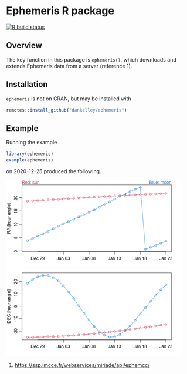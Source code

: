 # Ephemeris R package

[![R build status](https://github.com/dankelley/ephemeris/workflows/R-CMD-check/badge.svg)](https://github.com/dankelley/ephemeris/actions)


## Overview

The key function in this package is `ephemeris()`, which downloads and extends
Ephemeris data from a server (reference 1).

## Installation

`ephemeris` is not on CRAN, but may be installed with
```R
remotes::install_github("dankelley/ephemeris")
```

## Example

Running the example
```R
library(ephemeris)
example(ephemeris)
```
on 2020-12-25 produced the following.

![Example 1.](ex1.png)

1. https://ssp.imcce.fr/webservices/miriade/api/ephemcc/

